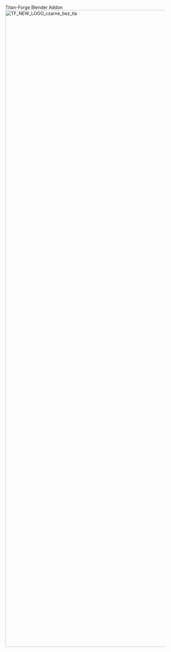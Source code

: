 Titan-Forge Blender Addon
<img width="2000" height="2000" alt="TF_NEW_LOGO_czarne_bez_tla" src="https://github.com/user-attachments/assets/bb7ca9c2-d28e-4f01-a0a7-9007d122b550" />
